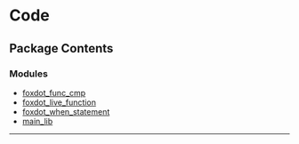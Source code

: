 Code
====

Package Contents
----------------

### Modules
- [foxdot_func_cmp](foxdot_func_cmp.md)
- [foxdot_live_function](foxdot_live_function.md)
- [foxdot_when_statement](foxdot_when_statement.md)
- [main_lib](main_lib.md)


---
